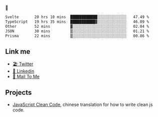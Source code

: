 🤔


<!--START_SECTION:waka-->

```txt
Svelte       20 hrs 10 mins  ████████████░░░░░░░░░░░░░   47.49 %
TypeScript   19 hrs 35 mins  ███████████▓░░░░░░░░░░░░░   46.09 %
Other        52 mins         ▓░░░░░░░░░░░░░░░░░░░░░░░░   02.04 %
JSON         30 mins         ▒░░░░░░░░░░░░░░░░░░░░░░░░   01.21 %
Prisma       22 mins         ▒░░░░░░░░░░░░░░░░░░░░░░░░   00.86 %
```

<!--END_SECTION:waka-->

## Link me

- [🏖️ Twitter](https://twitter.com/yuetong3yu)
- [🧳 Linkedin](https://www.linkedin.com/in/yuetong3yu)
- [📧 Mail To Me](mailto:yuetong3yu@gmail.com)


## Projects 

- [JavaScript Clean Code](https://js-clean-code-cn.vercel.app/), chinese translation for how to write clean js code.
